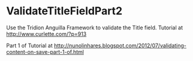 ValidateTitleFieldPart2
======================

Use the Tridion Anguilla Framework to validate the Title field.  Tutorial at http://www.curlette.com/?p=913

Part 1 of Tutorial at http://nunolinhares.blogspot.com/2012/07/validating-content-on-save-part-1-of.html
